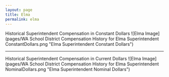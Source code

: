 ```yaml
---
layout: page
title: Elma
permalink: elma
---
```



Historical Superintendent Compensation in Constant Dollars
![Elma Image](pages/WA School District Compensation History for Elma Superintendent ConstantDollars.png "Elma Superintendent Constant Dollars")

___

Historical Superintendent Compensation in Current Dollars
![Elma Image](pages/WA School District Compensation History for Elma Superintendent NominalDollars.png "Elma Superintendent Nominal Dollars")